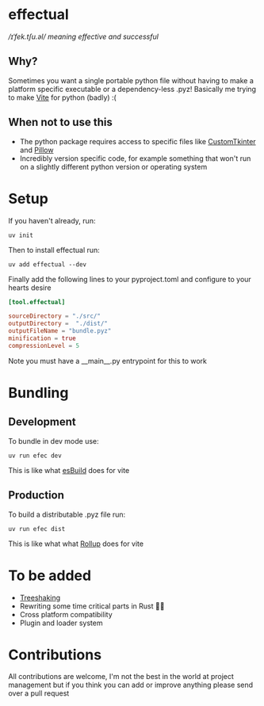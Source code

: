 # effectual

*/ɪˈfek.tʃu.əl/ meaning effective and successful*

## Why?

Sometimes you want a single portable python file without having to make a platform specific executable or a dependency-less .pyz! Basically me trying to make [Vite](https://vite.dev/) for python (badly) :(

## When not to use this

- The python package requires access to specific files like [CustomTkinter](https://github.com/TomSchimansky/CustomTkinter/wiki/Packaging#windows-pyinstaller-auto-py-to-exe) and [Pillow](https://python-pillow.org/)
- Incredibly version specific code, for example something that won't run on a slightly different python version or operating system

# Setup

If you haven't already, run:

    uv init

Then to install effectual run:

    uv add effectual --dev

Finally add the following lines to your pyproject.toml and configure to your hearts desire

```TOML
[tool.effectual]

sourceDirectory = "./src/"
outputDirectory =  "./dist/"
outputFileName = "bundle.pyz"
minification = true
compressionLevel = 5
```

Note you must have a \_\_main\_\_.py entrypoint for this to work

# Bundling

## Development

To bundle in dev mode use:

    uv run efec dev

This is like what [esBuild](https://esbuild.github.io/) does for vite

## Production

To build a distributable .pyz file run:

    uv run efec dist

This is like what what [Rollup](https://rollupjs.org/) does for vite

# To be added

- [Treeshaking](https://webpack.js.org/guides/tree-shaking/)
- Rewriting some time critical parts in Rust 🚀🦀
- Cross platform compatibility
- Plugin and loader system

# Contributions

All contributions are welcome, I'm not the best in the world at project management but if you think you can add or improve anything please send over a pull request
